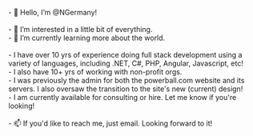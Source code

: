 <p>
- 👋 Hello, I’m @NGermany! </br>
</br>
- 👀 I’m interested in a little bit of everything. </br>
- 🌱 I’m currently learning more about the world. </br>
</br>
- I have over 10 yrs of experience doing full stack development using a variety of languages, including .NET, C#, PHP, Angular, Javascript, etc! </br>
- I also have 10+ yrs of working with non-profit orgs. </br>
- I was previously the admin for both the powerball.com website and its servers. I also oversaw the transition to the site's new (current) design! </br>
- I am currently available for consulting or hire. Let me know if you're looking! </br>
</br>
- 📫 If you'd like to reach me, just email. Looking forward to it! </br>
</p>
